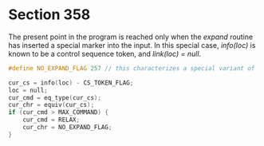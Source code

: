 # Section 358

The present point in the program is reached only when the *expand* routine has inserted a special marker into the input.
In this special case, *info(loc)* is known to be a control sequence token, and *link(loc) = null*.

```c include/constants.h
#define NO_EXPAND_FLAG 257 // this characterizes a special variant of |RELAX|
```

```c << Get the next token, suppressing expansion >>=
cur_cs = info(loc) - CS_TOKEN_FLAG;
loc = null;
cur_cmd = eq_type(cur_cs);
cur_chr = equiv(cur_cs);
if (cur_cmd > MAX_COMMAND) {
    cur_cmd = RELAX;
    cur_chr = NO_EXPAND_FLAG;
}
```
